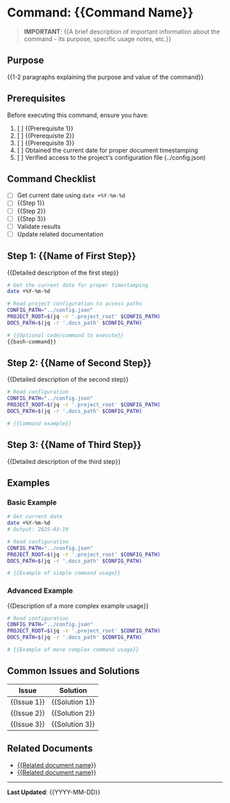 # Command: {{Command Name}}

> **IMPORTANT**: {{A brief description of important information about the command - its purpose, specific usage notes, etc.}}

## Purpose

{{1-2 paragraphs explaining the purpose and value of the command}}

## Prerequisites

Before executing this command, ensure you have:

1. [ ] {{Prerequisite 1}}
2. [ ] {{Prerequisite 2}}
3. [ ] {{Prerequisite 3}}
4. [ ] Obtained the current date for proper document timestamping
5. [ ] Verified access to the project's configuration file (../config.json)

## Command Checklist

- [ ] Get current date using `date +%Y-%m-%d`
- [ ] {{Step 1}}
- [ ] {{Step 2}}
- [ ] {{Step 3}}
- [ ] Validate results
- [ ] Update related documentation

## Step 1: {{Name of First Step}}

{{Detailed description of the first step}}

```bash
# Get the current date for proper timestamping
date +%Y-%m-%d

# Read project configuration to access paths
CONFIG_PATH="../config.json"
PROJECT_ROOT=$(jq -r '.project_root' $CONFIG_PATH)
DOCS_PATH=$(jq -r '.docs_path' $CONFIG_PATH)

# {{Optional code/command to execute}}
{{bash-command}}
```

## Step 2: {{Name of Second Step}}

{{Detailed description of the second step}}

```bash
# Read configuration
CONFIG_PATH="../config.json"
PROJECT_ROOT=$(jq -r '.project_root' $CONFIG_PATH)
DOCS_PATH=$(jq -r '.docs_path' $CONFIG_PATH)

# {{Command example}}
```

## Step 3: {{Name of Third Step}}

{{Detailed description of the third step}}

## Examples

### Basic Example

```bash
# Get current date
date +%Y-%m-%d
# Output: 2025-03-19

# Read configuration
CONFIG_PATH="../config.json"
PROJECT_ROOT=$(jq -r '.project_root' $CONFIG_PATH)
DOCS_PATH=$(jq -r '.docs_path' $CONFIG_PATH)

# {{Example of simple command usage}}
```

### Advanced Example

{{Description of a more complex example usage}}

```bash
# Read configuration
CONFIG_PATH="../config.json"
PROJECT_ROOT=$(jq -r '.project_root' $CONFIG_PATH)
DOCS_PATH=$(jq -r '.docs_path' $CONFIG_PATH)

# {{Example of more complex command usage}}
```

## Common Issues and Solutions

| Issue       | Solution       |
| ----------- | -------------- |
| {{Issue 1}} | {{Solution 1}} |
| {{Issue 2}} | {{Solution 2}} |
| {{Issue 3}} | {{Solution 3}} |

## Related Documents

- [{{Related document name}}]({{path_to_document}})
- [{{Related document name}}]({{path_to_document}})

---

**Last Updated**: {{YYYY-MM-DD}}
